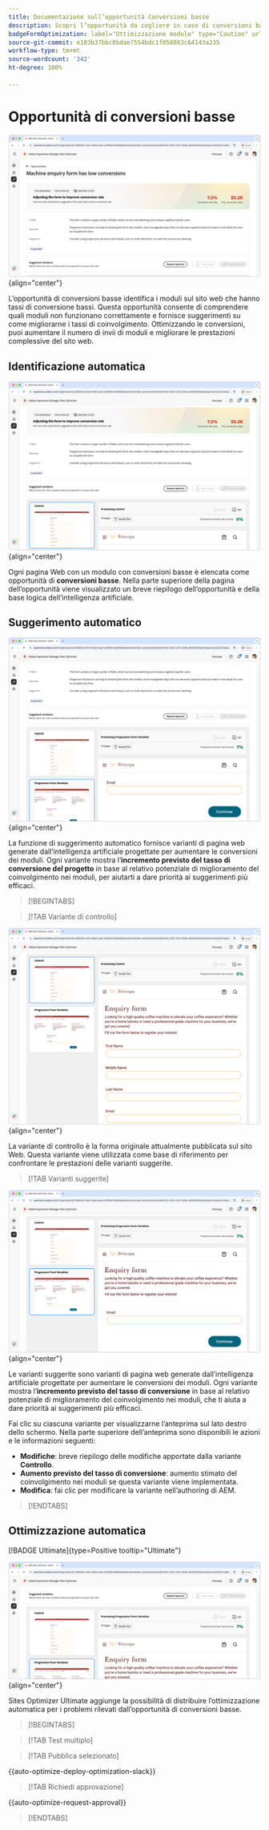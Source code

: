 ```yaml
---
title: Documentazione sull’opportunità Conversioni basse
description: Scopri l’opportunità da cogliere in caso di conversioni basse e come utilizzarla per migliorare il coinvolgimento nei moduli sul tuo sito web.
badgeFormOptimization: label="Ottimizzazione modulo" type="Caution" url="../../opportunity-types/form-optimization.md" tooltip="Ottimizzazione modulo"
source-git-commit: e103b37bbc0bdae7554bdc1f058083c64143a235
workflow-type: tm+mt
source-wordcount: '342'
ht-degree: 100%

---
```



# Opportunità di conversioni basse

![Opportunità di conversioni basse](./assets/low-conversions/hero.png){align="center"}

L’opportunità di conversioni basse identifica i moduli sul sito web che hanno tassi di conversione bassi. Questa opportunità consente di comprendere quali moduli non funzionano correttamente e fornisce suggerimenti su come migliorarne i tassi di coinvolgimento. Ottimizzando le conversioni, puoi aumentare il numero di invii di moduli e migliorare le prestazioni complessive del sito web.

## Identificazione automatica

![Identificazione automatica delle conversioni basse](./assets/low-conversions/auto-identify.png){align="center"}

Ogni pagina Web con un modulo con conversioni basse è elencata come opportunità di **conversioni basse**. Nella parte superiore della pagina dell’opportunità viene visualizzato un breve riepilogo dell’opportunità e della base logica dell’intelligenza artificiale.

## Suggerimento automatico

![Suggerimento automatico per basse conversioni](./assets/low-conversions/auto-suggest.png){align="center"}

La funzione di suggerimento automatico fornisce varianti di pagina web generate dall’intelligenza artificiale progettate per aumentare le conversioni dei moduli. Ogni variante mostra l’**incremento previsto del tasso di conversione del progetto** in base al relativo potenziale di miglioramento del coinvolgimento nei moduli, per aiutarti a dare priorità ai suggerimenti più efficaci.

>[!BEGINTABS]

>[!TAB Variante di controllo]

![Varianti di controllo](./assets/low-conversions/control-variation.png){align="center"}

La variante di controllo è la forma originale attualmente pubblicata sul sito Web. Questa variante viene utilizzata come base di riferimento per confrontare le prestazioni delle varianti suggerite.

>[!TAB Varianti suggerite]

![Varianti suggerite](./assets/low-conversions/suggested-variations.png){align="center"}

Le varianti suggerite sono varianti di pagina web generate dall’intelligenza artificiale progettate per aumentare le conversioni dei moduli. Ogni variante mostra l’**incremento previsto del tasso di conversione** in base al relativo potenziale di miglioramento del coinvolgimento nei moduli, che ti aiuta a dare priorità ai suggerimenti più efficaci.

Fai clic su ciascuna variante per visualizzarne l’anteprima sul lato destro dello schermo. Nella parte superiore dell’anteprima sono disponibili le azioni e le informazioni seguenti:

* **Modifiche**: breve riepilogo delle modifiche apportate dalla variante **Controllo**.
* **Aumento previsto del tasso di conversione**: aumento stimato del coinvolgimento nei moduli se questa variante viene implementata.
* **Modifica**: fai clic per modificare la variante nell’authoring di AEM.

>[!ENDTABS]

## Ottimizzazione automatica

[!BADGE Ultimate]{type=Positive tooltip="Ultimate"}

![Ottimizzazione automatica delle conversioni basse](./assets/low-conversions/auto-optimize.png){align="center"}

Sites Optimizer Ultimate aggiunge la possibilità di distribuire l’ottimizzazione automatica per i problemi rilevati dall’opportunità di conversioni basse.

>[!BEGINTABS]

>[!TAB Test multiplo]


>[!TAB Pubblica selezionato]

{{auto-optimize-deploy-optimization-slack}}

>[!TAB Richiedi approvazione]

{{auto-optimize-request-approval}}

>[!ENDTABS]
